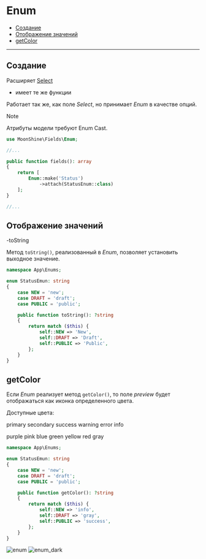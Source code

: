 # Enum

- [Создание](#make)
- [Отображение значений](#displaying-values)
- [getColor](#getcolor)

---

<a name="make"></a>
## Создание
Расширяет [Select](/docs/{{version}}/fields/select)  
* имеет те же функции  

Работает так же, как поле *Select*, но принимает *Enum* в качестве опций.

> [!NOTE]
> Атрибуты модели требуют Enum Cast.

```php
use MoonShine\Fields\Enum;

//...

public function fields(): array
{
    return [
        Enum::make('Status')
            ->attach(StatusEnum::class)
    ];
}

//...
```

<a name="displaying-values"></a>
## Отображение значений

-toString

Метод `toString()`, реализованный в *Enum*, позволяет установить выходное значение.

```php
namespace App\Enums;

enum StatusEmun: string
{
    case NEW = 'new';
    case DRAFT = 'draft';
    case PUBLIC = 'public';

    public function toString(): ?string
    {
        return match ($this) {
            self::NEW => 'New',
            self::DRAFT => 'Draft',
            self::PUBLIC => 'Public',
        };
    }
}
```

<a name="getcolor"></a>
## getColor
Если *Enum* реализует метод `getColor()`, то поле *preview* будет отображаться как иконка определенного цвета.

Доступные цвета:

<p class="my-4 flex flex-wrap gap-1">
    <span class="badge badge-primary">primary</span>
    <span class="badge badge-secondary">secondary</span>
    <span class="badge badge-success">success</span>
    <span class="badge badge-warning">warning</span>
    <span class="badge badge-error">error</span>
    <span class="badge badge-info">info</span>
</p>

<p class="my-4 flex flex-wrap gap-1">
    <span class="badge badge-purple">purple</span>
    <span class="badge badge-pink">pink</span>
    <span class="badge badge-blue">blue</span>
    <span class="badge badge-green">green</span>
    <span class="badge badge-yellow">yellow</span>
    <span class="badge badge-red">red</span>
    <span class="badge badge-gray">gray</span>
</p>

```php
namespace App\Enums;

enum StatusEmun: string
{
    case NEW = 'new';
    case DRAFT = 'draft';
    case PUBLIC = 'public';

    public function getColor(): ?string
    {
        return match ($this) {
            self::NEW => 'info',
            self::DRAFT => 'gray',
            self::PUBLIC => 'success',
        };
    }
}
```
![enum](https://moonshine-laravel.com/screenshots/enum.png)
![enum_dark](https://moonshine-laravel.com/screenshots/enum_dark.png)


